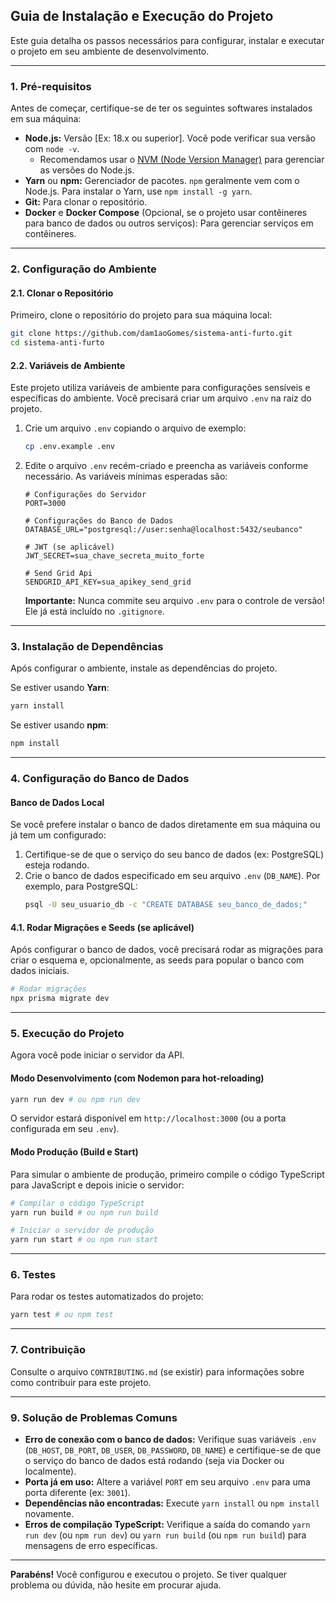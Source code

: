 ## **Guia de Instalação e Execução do Projeto**

Este guia detalha os passos necessários para configurar, instalar e executar o projeto em seu ambiente de desenvolvimento.

-----

### **1. Pré-requisitos**

Antes de começar, certifique-se de ter os seguintes softwares instalados em sua máquina:

  * **Node.js:** Versão [Ex: 18.x ou superior]. Você pode verificar sua versão com `node -v`.
      * Recomendamos usar o [NVM (Node Version Manager)](https://github.com/nvm-sh/nvm) para gerenciar as versões do Node.js.
  * **Yarn** ou **npm:** Gerenciador de pacotes. `npm` geralmente vem com o Node.js. Para instalar o Yarn, use `npm install -g yarn`.
  * **Git:** Para clonar o repositório.
  * **Docker** e **Docker Compose** (Opcional, se o projeto usar contêineres para banco de dados ou outros serviços): Para gerenciar serviços em contêineres.

-----

### **2. Configuração do Ambiente**

#### **2.1. Clonar o Repositório**

Primeiro, clone o repositório do projeto para sua máquina local:

```bash
git clone https://github.com/dam1aoGomes/sistema-anti-furto.git
cd sistema-anti-furto
```

#### **2.2. Variáveis de Ambiente**

Este projeto utiliza variáveis de ambiente para configurações sensíveis e específicas do ambiente. Você precisará criar um arquivo `.env` na raiz do projeto.

1.  Crie um arquivo `.env` copiando o arquivo de exemplo:

    ```bash
    cp .env.example .env
    ```

2.  Edite o arquivo `.env` recém-criado e preencha as variáveis conforme necessário. As variáveis mínimas esperadas são:

    ```
    # Configurações do Servidor
    PORT=3000

    # Configurações do Banco de Dados
    DATABASE_URL="postgresql://user:senha@localhost:5432/seubanco"

    # JWT (se aplicável)
    JWT_SECRET=sua_chave_secreta_muito_forte

    # Send Grid Api
    SENDGRID_API_KEY=sua_apikey_send_grid
    ```

    **Importante:** Nunca commite seu arquivo `.env` para o controle de versão\! Ele já está incluído no `.gitignore`.

-----

### **3. Instalação de Dependências**

Após configurar o ambiente, instale as dependências do projeto.

Se estiver usando **Yarn**:

```bash
yarn install
```

Se estiver usando **npm**:

```bash
npm install
```

-----

### **4. Configuração do Banco de Dados**

#### **Banco de Dados Local**

Se você prefere instalar o banco de dados diretamente em sua máquina ou já tem um configurado:

1.  Certifique-se de que o serviço do seu banco de dados (ex: PostgreSQL) esteja rodando.
2.  Crie o banco de dados especificado em seu arquivo `.env` (`DB_NAME`). Por exemplo, para PostgreSQL:
    ```bash
    psql -U seu_usuario_db -c "CREATE DATABASE seu_banco_de_dados;"
    ```

#### **4.1. Rodar Migrações e Seeds (se aplicável)**

Após configurar o banco de dados, você precisará rodar as migrações para criar o esquema e, opcionalmente, as seeds para popular o banco com dados iniciais.

```bash
# Rodar migrações
npx prisma migrate dev
```

-----

### **5. Execução do Projeto**

Agora você pode iniciar o servidor da API.

#### **Modo Desenvolvimento (com Nodemon para hot-reloading)**

```bash
yarn run dev # ou npm run dev
```

O servidor estará disponível em `http://localhost:3000` (ou a porta configurada em seu `.env`).

#### **Modo Produção (Build e Start)**

Para simular o ambiente de produção, primeiro compile o código TypeScript para JavaScript e depois inicie o servidor:

```bash
# Compilar o código TypeScript
yarn run build # ou npm run build

# Iniciar o servidor de produção
yarn run start # ou npm run start
```

-----

### **6. Testes**

Para rodar os testes automatizados do projeto:

```bash
yarn test # ou npm test
```

-----

### **7. Contribuição**

Consulte o arquivo `CONTRIBUTING.md` (se existir) para informações sobre como contribuir para este projeto.

-----

### **9. Solução de Problemas Comuns**

  * **Erro de conexão com o banco de dados:** Verifique suas variáveis `.env` (`DB_HOST`, `DB_PORT`, `DB_USER`, `DB_PASSWORD`, `DB_NAME`) e certifique-se de que o serviço do banco de dados está rodando (seja via Docker ou localmente).
  * **Porta já em uso:** Altere a variável `PORT` em seu arquivo `.env` para uma porta diferente (ex: `3001`).
  * **Dependências não encontradas:** Execute `yarn install` ou `npm install` novamente.
  * **Erros de compilação TypeScript:** Verifique a saída do comando `yarn run dev` (ou `npm run dev`) ou `yarn run build` (ou `npm run build`) para mensagens de erro específicas.

-----

**Parabéns\!** Você configurou e executou o projeto. Se tiver qualquer problema ou dúvida, não hesite em procurar ajuda.
